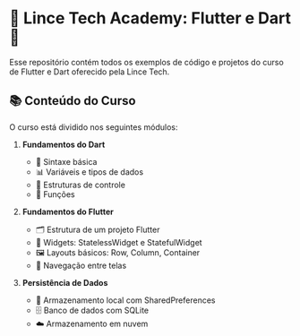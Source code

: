 # 🌟 Lince Tech Academy: Flutter e Dart 🌟

Esse repositório contém todos os exemplos de código e projetos do curso de Flutter e Dart oferecido pela Lince Tech.

## 📚 Conteúdo do Curso

O curso está dividido nos seguintes módulos:


1. **Fundamentos do Dart**
   - 📜 Sintaxe básica
   - 📊 Variáveis e tipos de dados
   - 🔄 Estruturas de controle
   - 📝 Funções

2. **Fundamentos do Flutter**
   - 🗂️ Estrutura de um projeto Flutter
   - 🧱 Widgets: StatelessWidget e StatefulWidget
   - 🖼️ Layouts básicos: Row, Column, Container
   - 🔀 Navegação entre telas

3. **Persistência de Dados**
   - 💾 Armazenamento local com SharedPreferences
   - 🗄️ Banco de dados com SQLite
   - ☁️ Armazenamento em nuvem

